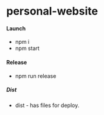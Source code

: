 # personal-website

#### Launch 

- npm i 
- npm start

#### Release

- npm run release 

##### Dist

- dist - has files for deploy. 
